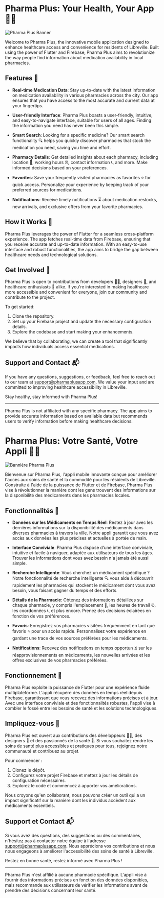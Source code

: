 # Pharma Plus: Your Health, Your App 🏥📱

![Pharma Plus Banner](banner.png)

Welcome to Pharma Plus, the innovative mobile application designed to enhance healthcare access and convenience for residents of Libreville. Built using the power of Flutter and Firebase, Pharma Plus aims to revolutionize the way people find information about medication availability in local pharmacies.

## Features 🌟

- **Real-time Medication Data**: Stay up-to-date with the latest information on medication availability in various pharmacies across the city. Our app ensures that you have access to the most accurate and current data at your fingertips.

- **User-friendly Interface**: Pharma Plus boasts a user-friendly, intuitive, and easy-to-navigate interface, suitable for users of all ages. Finding the information you need has never been this simple.

- **Smart Search**: Looking for a specific medicine? Our smart search functionality 🔍 helps you quickly discover pharmacies that stock the medication you need, saving you time and effort.

- **Pharmacy Details**: Get detailed insights about each pharmacy, including location 📍, working hours ⏰, contact information 📞, and more. Make informed decisions based on your preferences.

- **Favorites**: Save your frequently visited pharmacies as favorites ⭐ for quick access. Personalize your experience by keeping track of your preferred sources for medications.

- **Notifications**: Receive timely notifications ⏳ about medication restocks, new arrivals, and exclusive offers from your favorite pharmacies.

## How it Works 🚀

Pharma Plus leverages the power of Flutter for a seamless cross-platform experience. The app fetches real-time data from Firebase, ensuring that you receive accurate and up-to-date information. With an easy-to-use interface and robust functionalities, the app aims to bridge the gap between healthcare needs and technological solutions.

## Get Involved 🤝

Pharma Plus is open to contributions from developers 👩‍💻, designers 🎨, and healthcare enthusiasts 🏥 alike. If you're interested in making healthcare more accessible and convenient for everyone, join our community and contribute to the project.

To get started:

1. Clone the repository.
2. Set up your Firebase project and update the necessary configuration details.
3. Explore the codebase and start making your enhancements.

We believe that by collaborating, we can create a tool that significantly impacts how individuals access essential medications.

## Support and Contact 📬

If you have any questions, suggestions, or feedback, feel free to reach out to our team at support@pharmaplusapp.com. We value your input and are committed to improving healthcare accessibility in Libreville.

Stay healthy, stay informed with Pharma Plus!

---

Pharma Plus is not affiliated with any specific pharmacy. The app aims to provide accurate information based on available data but recommends users to verify information before making healthcare decisions.






# Pharma Plus: Votre Santé, Votre Appli 🏥📱

![Bannière Pharma Plus](banner.png)

Bienvenue sur Pharma Plus, l'appli mobile innovante conçue pour améliorer l'accès aux soins de santé et la commodité pour les résidents de Libreville. Construite à l'aide de la puissance de Flutter et de Firebase, Pharma Plus vise à révolutionner la manière dont les gens trouvent des informations sur la disponibilité des médicaments dans les pharmacies locales.

## Fonctionnalités 🌟

- **Données sur les Médicaments en Temps Réel**: Restez à jour avec les dernières informations sur la disponibilité des médicaments dans diverses pharmacies à travers la ville. Notre appli garantit que vous avez accès aux données les plus précises et actuelles à portée de main.

- **Interface Conviviale**: Pharma Plus dispose d'une interface conviviale, intuitive et facile à naviguer, adaptée aux utilisateurs de tous les âges. Trouver les informations dont vous avez besoin n'a jamais été aussi simple.

- **Recherche Intelligente**: Vous cherchez un médicament spécifique ? Notre fonctionnalité de recherche intelligente 🔍 vous aide à découvrir rapidement les pharmacies qui stockent le médicament dont vous avez besoin, vous faisant gagner du temps et des efforts.

- **Détails de la Pharmacie**: Obtenez des informations détaillées sur chaque pharmacie, y compris l'emplacement 📍, les heures de travail ⏰, les coordonnées 📞, et plus encore. Prenez des décisions éclairées en fonction de vos préférences.

- **Favoris**: Enregistrez vos pharmacies visitées fréquemment en tant que favoris ⭐ pour un accès rapide. Personnalisez votre expérience en gardant une trace de vos sources préférées pour les médicaments.

- **Notifications**: Recevez des notifications en temps opportun ⏳ sur les réapprovisionnements en médicaments, les nouvelles arrivées et les offres exclusives de vos pharmacies préférées.

## Fonctionnement 🚀

Pharma Plus exploite la puissance de Flutter pour une expérience fluide multiplateforme. L'appli récupère des données en temps réel depuis Firebase, garantissant que vous recevez des informations précises et à jour. Avec une interface conviviale et des fonctionnalités robustes, l'appli vise à combler le fossé entre les besoins de santé et les solutions technologiques.

## Impliquez-vous 🤝

Pharma Plus est ouvert aux contributions des développeurs 👩‍💻, des designers 🎨 et des passionnés de la santé 🏥. Si vous souhaitez rendre les soins de santé plus accessibles et pratiques pour tous, rejoignez notre communauté et contribuez au projet.

Pour commencer :

1. Clonez le dépôt.
2. Configurez votre projet Firebase et mettez à jour les détails de configuration nécessaires.
3. Explorez le code et commencez à apporter vos améliorations.

Nous croyons qu'en collaborant, nous pouvons créer un outil qui a un impact significatif sur la manière dont les individus accèdent aux médicaments essentiels.

## Support et Contact 📬

Si vous avez des questions, des suggestions ou des commentaires, n'hésitez pas à contacter notre équipe à l'adresse support@pharmaplusapp.com. Nous apprécions vos contributions et nous nous engageons à améliorer l'accessibilité des soins de santé à Libreville.

Restez en bonne santé, restez informé avec Pharma Plus !

---

Pharma Plus n'est affilié à aucune pharmacie spécifique. L'appli vise à fournir des informations précises en fonction des données disponibles, mais recommande aux utilisateurs de vérifier les informations avant de prendre des décisions concernant leur santé.
